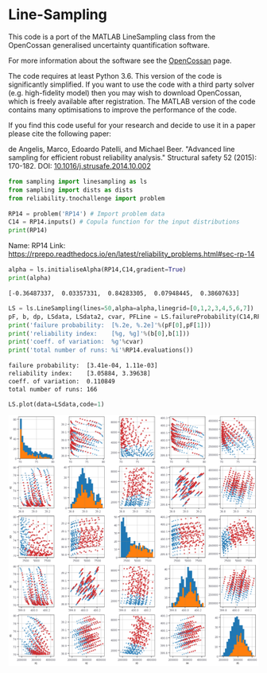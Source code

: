 # Line-Sampling


This code is a port of the MATLAB LineSampling class from the OpenCossan generalised uncertainty quantification software. 

For more information about the software see the [OpenCossan] page.

The code requires at least Python 3.6. This version of the code is significantly simplified. If you want to use the code with a third party solver (e.g. high-fidelity model) then you may wish to download OpenCossan, which is freely available after registration. The MATLAB version of the code contains many optimisations to improve the performance of the code.

If you find this code useful for your research and decide to use it in a paper please cite the following paper:

de Angelis, Marco, Edoardo Patelli, and Michael Beer. "Advanced line sampling for efficient robust reliability analysis." Structural safety 52 (2015): 170-182. DOI: [10.1016/j.strusafe.2014.10.002]


[OpenCossan]:http://www.cossan.co.uk
[10.1016/j.strusafe.2014.10.002]:https://doi.org/10.1016/j.strusafe.2014.10.002



```python
from sampling import linesampling as ls
from sampling import dists as dists
from reliability.tnochallenge import problem
```


```python
RP14 = problem('RP14') # Import problem data
C14 = RP14.inputs() # Copula function for the input distributions
print(RP14)
```

Name: RP14
Link: https://rprepo.readthedocs.io/en/latest/reliability_problems.html#sec-rp-14

```python
alpha = ls.initialiseAlpha(RP14,C14,gradient=True)
print(alpha)
```

    [-0.36487337,  0.03357331,  0.84283305,  0.07948445,  0.38607633]

```python
LS = ls.LineSampling(lines=50,alpha=alpha,linegrid=[0,1,2,3,4,5,6,7])
pF, b, dp, LSdata, LSdata2, cvar, PFLine = LS.failureProbability(C14,RP14,additional=2)
print('failure probability:  [%.2e, %.2e]'%(pF[0],pF[1]))
print('reliability index:    [%g, %g]'%(b[0],b[1]))
print('coeff. of variation:  %g'%cvar)
print('total number of runs: %i'%RP14.evaluations())
```

    failure probability:  [3.41e-04, 1.11e-03]
    reliability index:    [3.05884, 3.39638]
    coeff. of variation:  0.110849
    total number of runs: 166



```python
LS.plot(data=LSdata,code=1)
```


![png](reliability_TNO_RP14/output_26_0.png)
